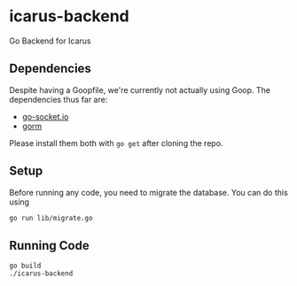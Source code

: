 # icarus-backend
Go Backend for Icarus

## Dependencies

Despite having a Goopfile, we're currently not actually using Goop.  The dependencies thus far are:

- [go-socket.io](https://github.com/googollee/go-socket.io)
- [gorm](https://github.com/jinzhu/gorm)

Please install them both with `go get` after cloning the repo.

## Setup

Before running any code, you need to migrate the database.  You can do this using

```bash
go run lib/migrate.go
```

## Running Code

```
go build
./icarus-backend
```
